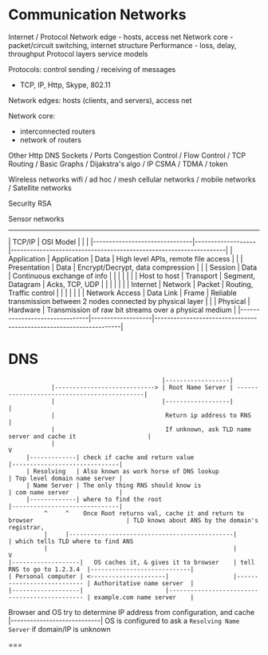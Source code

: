 Communication Networks
======================

Internet / Protocol
    Network edge - hosts, access net
    Network core - packet/circuit switching, internet structure
    Performance - loss, delay, throughput
    Protocol layers
    service models

Protocols: control sending / receiving of messages
- TCP, IP, Http, Skype, 802.11

Network edges: hosts (clients, and servers), access net

Network core:
- interconnected routers
- network of routers

Other
    Http
    DNS
    Sockets / Ports
    Congestion Control / Flow Control / TCP
    Routing / Basic Graphs / Dijakstra's algo / IP
    CSMA / TDMA / token

Wireless networks
    wifi / ad hoc / mesh
    cellular networks / mobile networks / Satellite networks

Security
    RSA

Sensor networks

 -----------------------------------------------------------------------------------------------------------------------
| TCP/IP         | OSI Model    |                   |                                                                   |
|-------------------------------|-------------------|-------------------------------------------------------------------|
| Application    | Application  | Data              | High level APIs, remote file access                               |
|                | Presentation | Data              | Encrypt/Decrypt, data compression                                 |
|                | Session      | Data              | Continuous exchange of info                                       |
|                |              |                   |                                                                   |
| Host to host   | Transport    | Segment, Datagram | Acks, TCP, UDP                                                    |
|                |              |                   |                                                                   |
| Internet       | Network      | Packet            | Routing, Traffic control                                          |
|                |              |                   |                                                                   |
| Network Access | Data Link    | Frame             | Reliable transmission between 2 nodes connected by physical layer |
|                | Physical     | Hardware          | Transmission of raw bit streams over a physical medium            |
|-------------------------------|-------------------|-------------------------------------------------------------------|

# DNS
                                               |------------------|
                |----------------------------> | Root Name Server | --------------------------------------------|
                |                              |------------------|                                             |
                |                               Return ip address to RNS                                        |
                |                               If unknown, ask TLD name server and cache it                    |
                |                                                                                               V
         |-------------| check if cache and return value                                        |------------------------------|
         | Resolving   | Also known as work horse of DNS lookup                                 | Top level domain name server |
         | Name Server | The only thing RNS should know is                                      | com name server              |
         |-------------| where to find the root                                                 |------------------------------|
              ^     ^    Once Root returns val, cache it and return to browser                          | TLD knows about ANS by the domain's registrar,
              |     |----------------------------------------------|                                    | which tells TLD where to find ANS
              |                                                    |                                    V
    |-------------------|   OS caches it, & gives it to browser    | tell RNS to go to 1.2.3.4  |----------------------------|
    | Personal computer | <---------------------|                  |--------------------------- | Authoritative name server  |
    |-------------------|                       |---------------------------------------------- | example.com name server    |
 Browser and OS try to determine IP address from configuration, and cache                       |----------------------------|
 OS is configured to ask a `Resolving Name Server` if domain/IP is unknown

 ===
